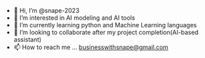 - 👋 Hi, I’m @snape-2023
- 👀 I’m interested in AI modeling and AI tools
- 🌱 I’m currently learning python and Machine Learning languages
- 💞️ I’m looking to collaborate after my project completion(AI-based assistant)
- 📫 How to reach me ... businesswithsnape@gmail.com

<!---
snape-2023/snape-2023 is a ✨ special ✨ repository because its `README.md` (this file) appears on your GitHub profile.
You can click the Preview link to take a look at your changes.
--->
